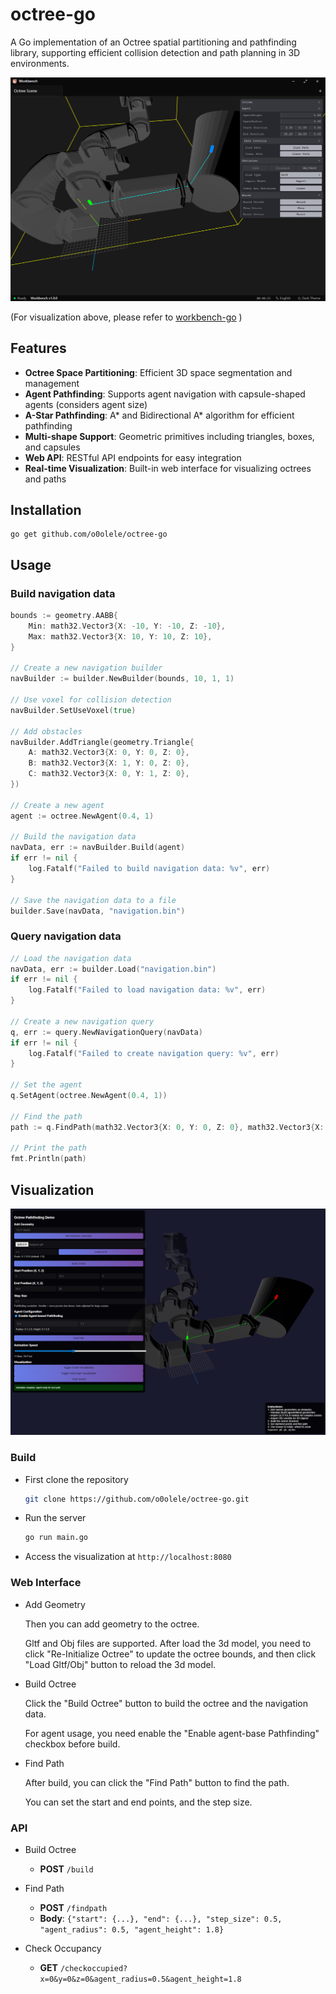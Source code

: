 # octree-go

A Go implementation of an Octree spatial partitioning and pathfinding library, supporting efficient collision detection and path planning in 3D environments.

![img](./img/app.png)

(For visualization above, please refer to [workbench-go](https://github.com/o0olele/workbench-go) )

## Features

- **Octree Space Partitioning**: Efficient 3D space segmentation and management
- **Agent Pathfinding**: Supports agent navigation with capsule-shaped agents (considers agent size)
- **A-Star Pathfinding**: A* and Bidirectional A* algorithm for efficient pathfinding
- **Multi-shape Support**: Geometric primitives including triangles, boxes, and capsules
- **Web API**: RESTful API endpoints for easy integration
- **Real-time Visualization**: Built-in web interface for visualizing octrees and paths

## Installation
```shell
go get github.com/o0olele/octree-go
```

## Usage

### Build navigation data
```go
bounds := geometry.AABB{
	Min: math32.Vector3{X: -10, Y: -10, Z: -10},
	Max: math32.Vector3{X: 10, Y: 10, Z: 10},
}

// Create a new navigation builder
navBuilder := builder.NewBuilder(bounds, 10, 1, 1)

// Use voxel for collision detection
navBuilder.SetUseVoxel(true)

// Add obstacles
navBuilder.AddTriangle(geometry.Triangle{
	A: math32.Vector3{X: 0, Y: 0, Z: 0},
	B: math32.Vector3{X: 1, Y: 0, Z: 0},
	C: math32.Vector3{X: 0, Y: 1, Z: 0},
})

// Create a new agent
agent := octree.NewAgent(0.4, 1)

// Build the navigation data
navData, err := navBuilder.Build(agent)
if err != nil {
	log.Fatalf("Failed to build navigation data: %v", err)
}

// Save the navigation data to a file
builder.Save(navData, "navigation.bin")
```

### Query navigation data
```go
// Load the navigation data
navData, err := builder.Load("navigation.bin")
if err != nil {
	log.Fatalf("Failed to load navigation data: %v", err)
}

// Create a new navigation query
q, err := query.NewNavigationQuery(navData)
if err != nil {
	log.Fatalf("Failed to create navigation query: %v", err)
}

// Set the agent  
q.SetAgent(octree.NewAgent(0.4, 1))

// Find the path
path := q.FindPath(math32.Vector3{X: 0, Y: 0, Z: 0}, math32.Vector3{X: 10, Y: 10, Z: 10})

// Print the path
fmt.Println(path)
```

## Visualization

![example](./img/example.png)

### Build

- First clone the repository
  ```bash
  git clone https://github.com/o0olele/octree-go.git
  ```
- Run the server
  ```bash
  go run main.go
  ```
- Access the visualization at `http://localhost:8080`

### Web Interface

- Add Geometry
  
  Then you can add geometry to the octree. 
  
  Gltf and Obj files are supported. After load the 3d model, you need to click "Re-Initialize Octree" to update the octree bounds, and then click "Load Gltf/Obj" button to reload the 3d model.

- Build Octree

  Click the "Build Octree" button to build the octree and the navigation data. 
  
  For agent usage, you need enable the "Enable agent-base Pathfinding" checkbox before build.

- Find Path

  After build, you can click the "Find Path" button to find the path.

  You can set the start and end points, and the step size.

### API
- Build Octree
  - **POST** `/build`

- Find Path
  - **POST** `/findpath`
  - **Body**: `{"start": {...}, "end": {...}, "step_size": 0.5, "agent_radius": 0.5, "agent_height": 1.8}`

- Check Occupancy
  - **GET** `/checkoccupied?x=0&y=0&z=0&agent_radius=0.5&agent_height=1.8`
